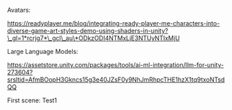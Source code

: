 

Avatars:



https://readyplayer.me/blog/integrating-ready-player-me-characters-into-diverse-game-art-styles-demo-using-shaders-in-unity?\_gl=1*rcrjg7*\_gcl\_au\*ODkzODI4NTMxLjE3NTUyNTIxMjU





Large Language Models:


https://assetstore.unity.com/packages/tools/ai-ml-integration/llm-for-unity-273604?srsltid=AfmBOopH3Gkncs15g3e40JZsF0y9NhJmRhpcTHE1hzX1tq9txoNTsdQQ





First scene: Test1



